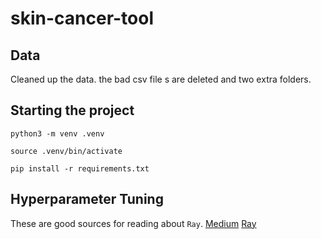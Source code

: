 # skin-cancer-tool

## Data
Cleaned up the data. the bad csv file s are deleted and two extra folders. 

## Starting the project
`python3 -m venv .venv`

`source .venv/bin/activate`

`pip install -r requirements.txt`

## Hyperparameter Tuning
These are good sources for reading about `Ray`.
[Medium](https://medium.com/biased-algorithms/hyperparameter-tuning-with-ray-tune-pytorch-d5749acb314b)
[Ray](https://docs.ray.io/en/latest/tune/index.html)